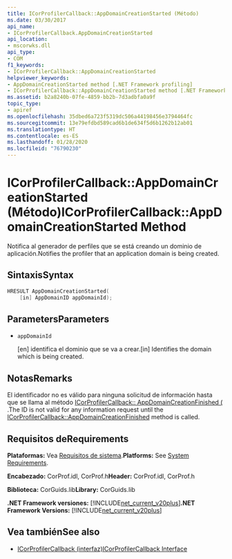 ```yaml
---
title: ICorProfilerCallback::AppDomainCreationStarted (Método)
ms.date: 03/30/2017
api_name:
- ICorProfilerCallback.AppDomainCreationStarted
api_location:
- mscorwks.dll
api_type:
- COM
f1_keywords:
- ICorProfilerCallback::AppDomainCreationStarted
helpviewer_keywords:
- AppDomainCreationStarted method [.NET Framework profiling]
- ICorProfilerCallback::AppDomainCreationStarted method [.NET Framework profiling]
ms.assetid: b2a8240b-07fe-4859-bb2b-7d3adbfa0a9f
topic_type:
- apiref
ms.openlocfilehash: 35dbed6a723f5319dc506a44198456e3794464fc
ms.sourcegitcommit: 13e79efdbd589cad6b1de634f5d6b1262b12ab01
ms.translationtype: HT
ms.contentlocale: es-ES
ms.lasthandoff: 01/28/2020
ms.locfileid: "76790230"
---
```

# <a name="icorprofilercallbackappdomaincreationstarted-method"></a><span data-ttu-id="ed5ad-102">ICorProfilerCallback::AppDomainCreationStarted (Método)</span><span class="sxs-lookup"><span data-stu-id="ed5ad-102">ICorProfilerCallback::AppDomainCreationStarted Method</span></span>
<span data-ttu-id="ed5ad-103">Notifica al generador de perfiles que se está creando un dominio de aplicación.</span><span class="sxs-lookup"><span data-stu-id="ed5ad-103">Notifies the profiler that an application domain is being created.</span></span>  
  
## <a name="syntax"></a><span data-ttu-id="ed5ad-104">Sintaxis</span><span class="sxs-lookup"><span data-stu-id="ed5ad-104">Syntax</span></span>  
  
```cpp  
HRESULT AppDomainCreationStarted(  
    [in] AppDomainID appDomainId);  
```  
  
## <a name="parameters"></a><span data-ttu-id="ed5ad-105">Parameters</span><span class="sxs-lookup"><span data-stu-id="ed5ad-105">Parameters</span></span>

- `appDomainId`

  <span data-ttu-id="ed5ad-106">\[en] identifica el dominio que se va a crear.</span><span class="sxs-lookup"><span data-stu-id="ed5ad-106">\[in] Identifies the domain which is being created.</span></span>
  
## <a name="remarks"></a><span data-ttu-id="ed5ad-107">Notas</span><span class="sxs-lookup"><span data-stu-id="ed5ad-107">Remarks</span></span>  
 <span data-ttu-id="ed5ad-108">El identificador no es válido para ninguna solicitud de información hasta que se llama al método [ICorProfilerCallback:: AppDomainCreationFinished (](../../../../docs/framework/unmanaged-api/profiling/icorprofilercallback-appdomaincreationfinished-method.md) .</span><span class="sxs-lookup"><span data-stu-id="ed5ad-108">The ID is not valid for any information request until the [ICorProfilerCallback::AppDomainCreationFinished](../../../../docs/framework/unmanaged-api/profiling/icorprofilercallback-appdomaincreationfinished-method.md) method is called.</span></span>  
  
## <a name="requirements"></a><span data-ttu-id="ed5ad-109">Requisitos de</span><span class="sxs-lookup"><span data-stu-id="ed5ad-109">Requirements</span></span>  
 <span data-ttu-id="ed5ad-110">**Plataformas:** Vea [Requisitos de sistema](../../../../docs/framework/get-started/system-requirements.md).</span><span class="sxs-lookup"><span data-stu-id="ed5ad-110">**Platforms:** See [System Requirements](../../../../docs/framework/get-started/system-requirements.md).</span></span>  
  
 <span data-ttu-id="ed5ad-111">**Encabezado:** CorProf.idl, CorProf.h</span><span class="sxs-lookup"><span data-stu-id="ed5ad-111">**Header:** CorProf.idl, CorProf.h</span></span>  
  
 <span data-ttu-id="ed5ad-112">**Biblioteca:** CorGuids.lib</span><span class="sxs-lookup"><span data-stu-id="ed5ad-112">**Library:** CorGuids.lib</span></span>  
  
 <span data-ttu-id="ed5ad-113">**.NET Framework versiones:** [!INCLUDE[net_current_v20plus](../../../../includes/net-current-v20plus-md.md)]</span><span class="sxs-lookup"><span data-stu-id="ed5ad-113">**.NET Framework Versions:** [!INCLUDE[net_current_v20plus](../../../../includes/net-current-v20plus-md.md)]</span></span>  
  
## <a name="see-also"></a><span data-ttu-id="ed5ad-114">Vea también</span><span class="sxs-lookup"><span data-stu-id="ed5ad-114">See also</span></span>

- [<span data-ttu-id="ed5ad-115">ICorProfilerCallback (interfaz)</span><span class="sxs-lookup"><span data-stu-id="ed5ad-115">ICorProfilerCallback Interface</span></span>](../../../../docs/framework/unmanaged-api/profiling/icorprofilercallback-interface.md)

